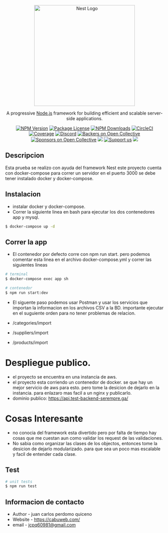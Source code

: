 <p align="center">
  <a href="http://nestjs.com/" target="blank"><img src="https://nestjs.com/img/logo_text.svg" width="320" alt="Nest Logo" /></a>
</p>

[circleci-image]: https://img.shields.io/circleci/build/github/nestjs/nest/master?token=abc123def456
[circleci-url]: https://circleci.com/gh/nestjs/nest

  <p align="center">A progressive <a href="http://nodejs.org" target="_blank">Node.js</a> framework for building efficient and scalable server-side applications.</p>
    <p align="center">
<a href="https://www.npmjs.com/~nestjscore" target="_blank"><img src="https://img.shields.io/npm/v/@nestjs/core.svg" alt="NPM Version" /></a>
<a href="https://www.npmjs.com/~nestjscore" target="_blank"><img src="https://img.shields.io/npm/l/@nestjs/core.svg" alt="Package License" /></a>
<a href="https://www.npmjs.com/~nestjscore" target="_blank"><img src="https://img.shields.io/npm/dm/@nestjs/common.svg" alt="NPM Downloads" /></a>
<a href="https://circleci.com/gh/nestjs/nest" target="_blank"><img src="https://img.shields.io/circleci/build/github/nestjs/nest/master" alt="CircleCI" /></a>
<a href="https://coveralls.io/github/nestjs/nest?branch=master" target="_blank"><img src="https://coveralls.io/repos/github/nestjs/nest/badge.svg?branch=master#9" alt="Coverage" /></a>
<a href="https://discord.gg/G7Qnnhy" target="_blank"><img src="https://img.shields.io/badge/discord-online-brightgreen.svg" alt="Discord"/></a>
<a href="https://opencollective.com/nest#backer" target="_blank"><img src="https://opencollective.com/nest/backers/badge.svg" alt="Backers on Open Collective" /></a>
<a href="https://opencollective.com/nest#sponsor" target="_blank"><img src="https://opencollective.com/nest/sponsors/badge.svg" alt="Sponsors on Open Collective" /></a>
  <a href="https://paypal.me/kamilmysliwiec" target="_blank"><img src="https://img.shields.io/badge/Donate-PayPal-ff3f59.svg"/></a>
    <a href="https://opencollective.com/nest#sponsor"  target="_blank"><img src="https://img.shields.io/badge/Support%20us-Open%20Collective-41B883.svg" alt="Support us"></a>
  <a href="https://twitter.com/nestframework" target="_blank"><img src="https://img.shields.io/twitter/follow/nestframework.svg?style=social&label=Follow"></a>
</p>
  <!--[![Backers on Open Collective](https://opencollective.com/nest/backers/badge.svg)](https://opencollective.com/nest#backer)
  [![Sponsors on Open Collective](https://opencollective.com/nest/sponsors/badge.svg)](https://opencollective.com/nest#sponsor)-->

## Descripcion

Esta prueba se realizo con ayuda del framework Nest
este proyecto cuenta con docker-compose para correr un servidor en el puerto 3000
se debe tener instalado docker y docker-compose.

## Instalacion

- instalar docker y docker-compose.
- Correr la siguiente linea en bash para  ejecutar los dos contenedores app y mysql.

```bash
$ docker-compose up -d
```

## Correr la app

- El contenedor  por defecto corre con npm  run start.
pero podemos  comentar esta linea en el archivo docker-compose.yml y correr las siguientes lineas
```bash
# terminal 
$ docker-compose exec app sh

# contenedor
$ npm run start:dev

```

- El siguente paso podemos usar Postman y usar los servicios que importan la informacion
en los archivos CSV a la BD. importante  ejecutar en el suguiente orden para no tener problemas de
relacion.

- /categories/import
- /suppliers/import
- /products/import

# Despliegue publico.

- el proyecto se encuentra en una instancia de aws. 
- el proyecto esta corriendo un contenedor de docker. se que hay un mejor servicio de aws para esto.
pero tome la desicion de dejarlo en la instancia. para enlazaro mas facil a un nginx y publicarlo.
- dominio publico: https://api.test-backend-serempre.ga/

# Cosas Interesante

- no conocia del framework  esta divertido pero por falta de tiempo 
hay cosas que me cuestan aun como validar los request de las validaciones.
- No sabia como organizar las clases de los objectos, entonces tome la desicion de 
dejarlo modularizado. para que sea un poco mas escalable y facil de entender cada clase.

## Test

```bash
# unit tests
$ npm run test

```

## Informacion de contacto

- Author - juan carlos perdomo quiceno
- Website - https://cabuweb.com/
- email - jcpq60981@gmail.com

